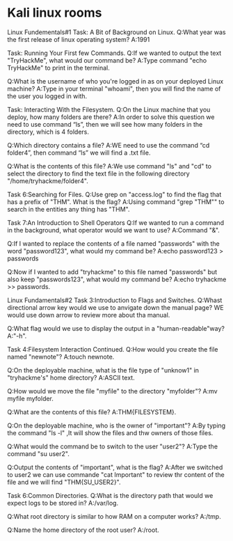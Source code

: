 
# **Kali linux rooms**
Linux Fundementals#1
Task: A Bit of Background on Linux.
Q:What year was the first release of linux operating system?
A:1991

Task: Running Your First few Commands.
Q:If we wanted to output the text "TryHackMe", what would our command be?
A:Type command "echo TryHackMe" to print in the terminal.

Q:What is the username of who you're logged in as on your deployed Linux machine?
A:Type in your terminal "whoami", then you will find the name of the user you logged in with.

 Task: Interacting With the Filesystem.
Q:On the Linux machine that you deploy, how many folders are there?
A:In order to solve this question we need to use command “ls”, then we will see how many folders in the directory, which is 4 folders.

Q:Which directory contains a file?
A:WE need to use the command “cd folder4”, then command “ls” we will find a .txt file.

Q:What is the contents of this file?
A:We use command "ls" and "cd" to select the directory to find the text file in the following directory "/home/tryhackme/folder4".

Task 6:Searching for Files.
Q:Use grep on "access.log" to find the flag that has a prefix of "THM". What is the flag?
A:Using command "grep "THM"" to search in the entities  any thing has "THM".

Task 7:An Introduction to Shell Operators
Q:If we wanted to run a command in the background, what operator would we want to use?
A:Command "&".

Q:If I wanted to replace the contents of a file named "passwords" with the word "password123", what would my command be?
A:echo password123 > passwords

Q:Now if I wanted to add "tryhackme" to this file named "passwords" but also keep "passwords123", what would my command be?
A:echo tryhackme >> passwords.


Linux Fundamentals#2
 Task 3:Introduction to Flags and Switches.
 Q:Whast directional arrow key would we use to anvigate down the manual page?
 WE would use down arrow to review more about tha manual.

 Q:What flag would we use to display the output in a "human-readable"way?
 A:"-h".

 Task 4:Filesystem Interaction Continued.
 Q:How would you create the file named "newnote"?
 A:touch newnote.

 Q:On the deployable machine, what is the file type of "unknow1" in "tryhackme's" home directory?
 A:ASCII text.

 Q:How would we move the file "myfile" to the directory "myfolder"?
 A:mv myfile myfolder.

 Q:What are the contents of this file?
 A:THM{FILESYSTEM}.

 Q:On the deployable machine, who is the owner of "important"?
 A:By typing the command "ls -l" ,It will show the files and thw owners of those files.

 Q:What would the command be to switch to the user "user2"?
 A:Type the command "su user2".
 
 Q:Output the contents of "important", what is the flag?
 A:After we switched to user2 we can use commande "cat Important" to review thr content of the file and we will find "THM{SU_USER2}".

 Task 6:Common Directories.
 Q:What is the directory path that would we expect logs to be stored in?
 A:/var/log.

 Q:What root directory is similar to how RAM on a computer works?
 A:/tmp.

 Q:Name the home directory of the root user?
 A:/root. 


